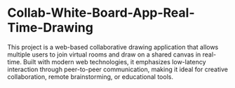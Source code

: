 # Collab-White-Board-App-Real-Time-Drawing
This project is a web-based collaborative drawing application that allows multiple users to join virtual rooms and draw on a shared canvas in real-time. Built with modern web technologies, it emphasizes low-latency interaction through peer-to-peer communication, making it ideal for creative collaboration, remote brainstorming, or educational tools.
